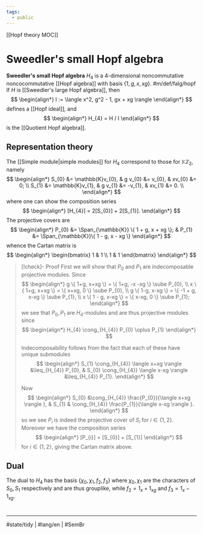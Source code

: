 ```yaml
---
tags:
  - public
---
```

[[Hopf theory MOC]]
# Sweedler's small Hopf algebra

**Sweedler's small Hopf algebra** $H_{4}$ is a 4-dimensional noncommutative noncocommutative [[Hopf algebra]] with basis $\{ 1,g,x,xg \}$. #m/def/falg/hopf 
If $H$ is [[Sweedler's large Hopf algebra]],
then
$$
\begin{align*}
I := \langle x^2, g^2 - 1, gx + xg \rangle 
\end{align*}
$$
defines a [[Hopf ideal]],
and
$$
\begin{align*}
H_{4} = H / I
\end{align*}
$$
is the [[Quotient Hopf algebra]].

## Representation theory

The [[Simple module|simple modules]] for $H_{4}$ correspond to those for $\mathbb{K}\mathbb{Z}_{2}$, namely
$$
\begin{align*}
S_{0} &= \mathbb{K}v_{0}, & g v_{0} &= v_{0}, & xv_{0} &= 0; \\
S_{1} &= \mathbb{K}v_{1}, & g v_{1} &= -v_{1}, & xv_{1} &= 0. \\
\end{align*}
$$
where one can show the composition series
$$
\begin{align*}
[H_{4}] = 2[S_{0}] + 2[S_{1}].
\end{align*}
$$
The projective covers are
$$
\begin{align*}
P_{0} &= \Span_{\mathbb{K}} \{ 1 + g, x + xg \}; & P_{1} &= \Span_{\mathbb{K}}\{ 1 - g, x - xg \} 
\end{align*}
$$
whence the Cartan matrix is
$$
\begin{align*}
\begin{bmatrix}
1 & 1 \\
1 & 1
\end{bmatrix}
\end{align*}
$$

> [!check]- Proof
> First we will show that $P_{0}$ and $P_{1}$ are indecomposable projective modules.
> Since
> $$
> \begin{align*}
> g \{ 1+g, x+xg \} = \{ 1+g, -x -xg \} \sube P_{0}, \\
> x \{ 1+g, x+xg \} = \{ x+xg, 0 \} \sube P_{0}, \\
> g \{ 1-g, x-xg \} = \{ -1 + g, x-xg \} \sube P_{1}, \\
> x \{ 1 - g, x-xg \} = \{ x-xg, 0 \} \sube P_{1};
> \end{align*}
> $$
> we see that $P_{0},P_{1}$ are $H_{4}$-modules and are thus projective modules since
> $$
> \begin{align*}
> H_{4} \cong_{H_{4}} P_{0} \oplus P_{1}
> \end{align*}
> $$
> 
> Indecomposability follows from the fact that each of these have unique submodules
> $$
> \begin{align*}
> S_{1} \cong_{H_{4}} \langle x+xg \rangle &\leq_{H_{4}} P_{0}, & 
> S_{0} \cong_{H_{4}} \langle x-xg \rangle &\leq_{H_{4}} P_{1}.
> \end{align*}
> $$
> 
> Now
> $$
> \begin{align*}
> S_{0} &\cong_{H_{4}} \frac{P_{0}}{\langle x+xg \rangle }, &
> S_{1} & \cong_{H_{4}} \frac{P_{1}}{\langle x-xg \rangle }.
> \end{align*}
> $$
> so we see $P_{i}$ is indeed the projective cover of $S_{i}$ for $i \in \{ 1,2 \}$.
> Moreover we have the composition series
> $$
> \begin{align*}
> [P_{i}] = [S_{0}] + [S_{1}]
> \end{align*}
> $$
> for $i \in \{ 1,2 \}$, giving the Cartan matrix above. <span class="QED"/>

## Dual

The dual to $H_{4}$ has the basis $\{ \chi_{0},\chi_{1}, f_{2},f_{3} \}$ 
where $\chi_{0},\chi_{1}$ are the characters of $S_{0},S_{1}$ respectively and are thus grouplike,
while $f_{2} = 1_{x} + 1_{xg}$ and $f_{3} = 1_{x} - 1_{xg}$.

#
---
#state/tidy | #lang/en | #SemBr
